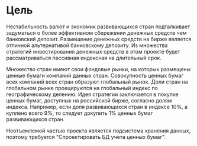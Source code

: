 # Цель

Нестабильность валют и экономик развивающихся стран подталкивает
задуматься о более эффективном сбережении денежных средств чем
банковский депозит. Размещение денежных средств на бирже является
отличной альтернативой банковскому депозиту. Из множества стратегий
инвестирования денежных средств в этом проекте будет рассматриваться
пассивная индексная на длительный срок.

Множество стран имеют свои фондовые рынки, на которых размещены ценные
бумаги компаний данных стран. Совокупность ценных бумаг всех компаний
всех стран образуют глобальный рынок. Доли стран на глобальном рынке
проецируются на глобальный индекс по географическому делению. Идея
стратегии заключается в покупке ценных бумаг, доступных на российской 
бирже, согласно долям индекса. Например, если доля развивающихся стран
в индексе 10%, а куплено всего 9%, то следует докупить 1% ценных
бумаг развивающихся стран.

Неотъемлемой частью проекта является подсистема хранения данных,
поэтому требуется "Спроектировать БД учета ценных бумаг".